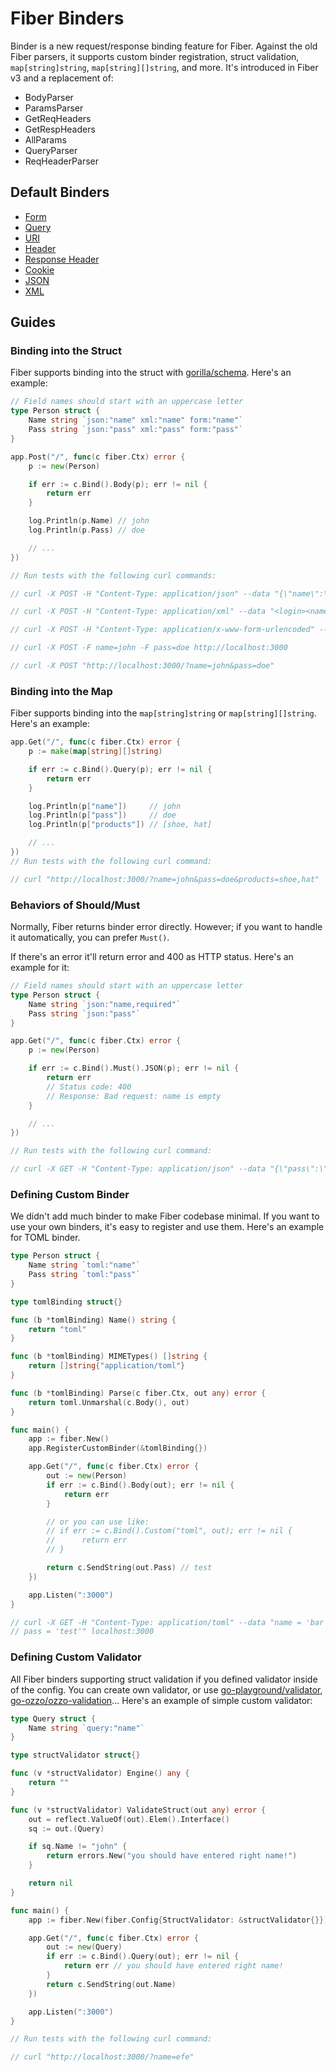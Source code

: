# Fiber Binders

Binder is a new request/response binding feature for Fiber. Against the old Fiber parsers, it supports custom binder registration, struct validation, `map[string]string`, `map[string][]string`, and more. It's introduced in Fiber v3 and a replacement of:

- BodyParser
- ParamsParser
- GetReqHeaders
- GetRespHeaders
- AllParams
- QueryParser
- ReqHeaderParser

## Default Binders

- [Form](form.go)
- [Query](query.go)
- [URI](uri.go)
- [Header](header.go)
- [Response Header](resp_header.go)
- [Cookie](cookie.go)
- [JSON](json.go)
- [XML](xml.go)

## Guides

### Binding into the Struct

Fiber supports binding into the struct with [gorilla/schema](https://github.com/gorilla/schema). Here's an example:

```go
// Field names should start with an uppercase letter
type Person struct {
    Name string `json:"name" xml:"name" form:"name"`
    Pass string `json:"pass" xml:"pass" form:"pass"`
}

app.Post("/", func(c fiber.Ctx) error {
    p := new(Person)

    if err := c.Bind().Body(p); err != nil {
        return err
    }

    log.Println(p.Name) // john
    log.Println(p.Pass) // doe

    // ...
})

// Run tests with the following curl commands:

// curl -X POST -H "Content-Type: application/json" --data "{\"name\":\"john\",\"pass\":\"doe\"}" localhost:3000

// curl -X POST -H "Content-Type: application/xml" --data "<login><name>john</name><pass>doe</pass></login>" localhost:3000

// curl -X POST -H "Content-Type: application/x-www-form-urlencoded" --data "name=john&pass=doe" localhost:3000

// curl -X POST -F name=john -F pass=doe http://localhost:3000

// curl -X POST "http://localhost:3000/?name=john&pass=doe"
```

### Binding into the Map

Fiber supports binding into the `map[string]string` or `map[string][]string`. Here's an example:

```go
app.Get("/", func(c fiber.Ctx) error {
    p := make(map[string][]string)

    if err := c.Bind().Query(p); err != nil {
        return err
    }

    log.Println(p["name"])     // john
    log.Println(p["pass"])     // doe
    log.Println(p["products"]) // [shoe, hat]

    // ...
})
// Run tests with the following curl command:

// curl "http://localhost:3000/?name=john&pass=doe&products=shoe,hat"
```

### Behaviors of Should/Must

Normally, Fiber returns binder error directly. However; if you want to handle it automatically, you can prefer `Must()`.

If there's an error it'll return error and 400 as HTTP status. Here's an example for it:

```go
// Field names should start with an uppercase letter
type Person struct {
    Name string `json:"name,required"`
    Pass string `json:"pass"`
}

app.Get("/", func(c fiber.Ctx) error {
    p := new(Person)

    if err := c.Bind().Must().JSON(p); err != nil {
        return err 
        // Status code: 400 
        // Response: Bad request: name is empty
    }

    // ...
})

// Run tests with the following curl command:

// curl -X GET -H "Content-Type: application/json" --data "{\"pass\":\"doe\"}" localhost:3000
```

### Defining Custom Binder

We didn't add much binder to make Fiber codebase minimal. If you want to use your own binders, it's easy to register and use them. Here's an example for TOML binder.

```go
type Person struct {
    Name string `toml:"name"`
    Pass string `toml:"pass"`
}

type tomlBinding struct{}

func (b *tomlBinding) Name() string {
    return "toml"
}

func (b *tomlBinding) MIMETypes() []string {
    return []string{"application/toml"}
}

func (b *tomlBinding) Parse(c fiber.Ctx, out any) error {
    return toml.Unmarshal(c.Body(), out)
}

func main() {
    app := fiber.New()
    app.RegisterCustomBinder(&tomlBinding{})

    app.Get("/", func(c fiber.Ctx) error {
        out := new(Person)
        if err := c.Bind().Body(out); err != nil {
            return err
        }

        // or you can use like:
        // if err := c.Bind().Custom("toml", out); err != nil {
        //      return err
        // }

        return c.SendString(out.Pass) // test
    })

    app.Listen(":3000")
}

// curl -X GET -H "Content-Type: application/toml" --data "name = 'bar'
// pass = 'test'" localhost:3000
```

### Defining Custom Validator

All Fiber binders supporting struct validation if you defined validator inside of the config. You can create own validator, or use [go-playground/validator](https://github.com/go-playground/validator), [go-ozzo/ozzo-validation](https://github.com/go-ozzo/ozzo-validation)... Here's an example of simple custom validator:

```go
type Query struct {
    Name string `query:"name"`
}

type structValidator struct{}

func (v *structValidator) Engine() any {
    return ""
}

func (v *structValidator) ValidateStruct(out any) error {
    out = reflect.ValueOf(out).Elem().Interface()
    sq := out.(Query)

    if sq.Name != "john" {
        return errors.New("you should have entered right name!")
    }

    return nil
}

func main() {
    app := fiber.New(fiber.Config{StructValidator: &structValidator{}})

    app.Get("/", func(c fiber.Ctx) error {
        out := new(Query)
        if err := c.Bind().Query(out); err != nil {
            return err // you should have entered right name!
        }
        return c.SendString(out.Name)
    })

    app.Listen(":3000")
}

// Run tests with the following curl command:

// curl "http://localhost:3000/?name=efe"
```
